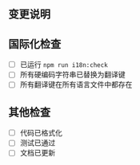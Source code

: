 ## 变更说明

## 国际化检查
- [ ] 已运行 `npm run i18n:check`
- [ ] 所有硬编码字符串已替换为翻译键
- [ ] 所有翻译键在所有语言文件中都存在

## 其他检查
- [ ] 代码已格式化
- [ ] 测试已通过
- [ ] 文档已更新 